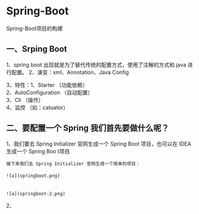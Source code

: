 # Spring-Boot
Spring-Boot项目的构建


## 一、Srping Boot
1、spring boot 出现就是为了替代传统的配置方式，使用了注解的方式和 java 进行配置。
2、演变：xml、Annotation、Java Config

3、特性：1、Starter                 （功能依赖）  
         2、AutoConfiguration       （自动配置）  
         3、Cli                     （操作）  
         4、监控  					（如：catuator）

## 二、要配置一个 Spring 我们首先要做什么呢？

1、我们要去 Spring Initializer 官网生成一个 Spring Boot 项目，也可以在 IDEA 生成一个 Spring Boo t项目

	接下来我们去 Spring Initializer 官网生成一个简单的项目：
	
	![a](springboot.png)
	

	![a](springboot-2.png)
2、